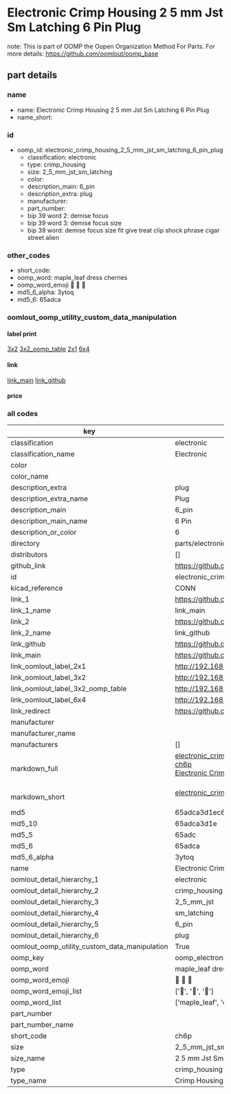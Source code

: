 # Electronic Crimp Housing 2 5 mm Jst Sm Latching 6 Pin Plug  

note: This is part of OOMP the Oopen Organization Method For Parts. For more details: https://github.com/oomlout/oomp_base

##  part details
  







### name
* name: Electronic Crimp Housing 2 5 mm Jst Sm Latching 6 Pin Plug
* name_short: 
### id
* oomp_id: electronic_crimp_housing_2_5_mm_jst_sm_latching_6_pin_plug
  * classification: electronic
  * type: crimp_housing
  * size: 2_5_mm_jst_sm_latching
  * color: 
  * description_main: 6_pin
  * description_extra: plug
  * manufacturer: 
  * part_number: 
  * bip 39 word 2: demise focus
  * bip 39 word 3: demise focus size
  * bip 39 word: demise focus size fit give treat clip shock phrase cigar street alien

### other_codes
* short_code: 
* oomp_word: maple_leaf dress cherries
* oomp_word_emoji :maple_leaf: :dress: :cherries:
* md5_6_alpha: 3ytoq
* md5_6: 65adca






### oomlout_oomp_utility_custom_data_manipulation
#### label print
[3x2](http://192.168.1.245:1112/?label=oomp%203ytoq)
[3x2_oomp_table](http://192.168.1.108:1112/?label=oomp%203ytoq)
[2x1](http://192.168.1.242:1112/?label=oomp%203ytoq)
[6x4](http://192.168.1.55:1112/?label=oomp%203ytoq)    

#### link

[link_main](https://github.com/oomlout/oomlout_oomp_version_1_messy/tree/main/parts/electronic_crimp_housing_2_5_mm_jst_sm_latching_6_pin_plug) [link_github](https://github.com/oomlout/oomlout_oomp_version_1_messy/tree/main/parts/electronic_crimp_housing_2_5_mm_jst_sm_latching_6_pin_plug)                             

#### price







### all codes 
| key | value |  
| --- | --- |  
| classification | electronic |  
| classification_name | Electronic |  
| color |  |  
| color_name |  |  
| description_extra | plug |  
| description_extra_name | Plug |  
| description_main | 6_pin |  
| description_main_name | 6 Pin |  
| description_or_color | 6 |  
| directory | parts/electronic_crimp_housing_2_5_mm_jst_sm_latching_6_pin_plug |  
| distributors | [] |  
| github_link | https://github.com/oomlout/oomlout_oomp_part_src/tree/main/parts/electronic_crimp_housing_2_5_mm_jst_sm_latching_6_pin_plug |  
| id | electronic_crimp_housing_2_5_mm_jst_sm_latching_6_pin_plug |  
| kicad_reference | CONN |  
| link_1 | https://github.com/oomlout/oomlout_oomp_version_1_messy/tree/main/parts/electronic_crimp_housing_2_5_mm_jst_sm_latching_6_pin_plug |  
| link_1_name | link_main |  
| link_2 | https://github.com/oomlout/oomlout_oomp_version_1_messy/tree/main/parts/electronic_crimp_housing_2_5_mm_jst_sm_latching_6_pin_plug |  
| link_2_name | link_github |  
| link_github | https://github.com/oomlout/oomlout_oomp_version_1_messy/tree/main/parts/electronic_crimp_housing_2_5_mm_jst_sm_latching_6_pin_plug |  
| link_main | https://github.com/oomlout/oomlout_oomp_version_1_messy/tree/main/parts/electronic_crimp_housing_2_5_mm_jst_sm_latching_6_pin_plug |  
| link_oomlout_label_2x1 | http://192.168.1.242:1112/?label=oomp%203ytoq |  
| link_oomlout_label_3x2 | http://192.168.1.245:1112/?label=oomp%203ytoq |  
| link_oomlout_label_3x2_oomp_table | http://192.168.1.108:1112/?label=oomp%203ytoq |  
| link_oomlout_label_6x4 | http://192.168.1.55:1112/?label=oomp%203ytoq |  
| link_redirect | https://github.com/oomlout/oomlout_oomp_version_1_messy/tree/main/parts/electronic_crimp_housing_2_5_mm_jst_sm_latching_6_pin_plug |  
| manufacturer |  |  
| manufacturer_name |  |  
| manufacturers | [] |  
| markdown_full | [electronic_crimp_housing_2_5_mm_jst_sm_latching_6_pin_plug](none)<br>[ch6p](none)<br>[Electronic Crimp Housing 2 5 Mm Jst Sm Latching 6 Pin Plug](none)<br><br> |  
| markdown_short | [electronic_crimp_housing_2_5_mm_jst_sm_latching_6_pin_plug](none)<br><br> |  
| md5 | 65adca3d1ec6456b9f31357d93d689d2 |  
| md5_10 | 65adca3d1e |  
| md5_5 | 65adc |  
| md5_6 | 65adca |  
| md5_6_alpha | 3ytoq |  
| name | Electronic Crimp Housing 2 5 mm Jst Sm Latching 6 Pin Plug |  
| oomlout_detail_hierarchy_1 | electronic |  
| oomlout_detail_hierarchy_2 | crimp_housing |  
| oomlout_detail_hierarchy_3 | 2_5_mm_jst |  
| oomlout_detail_hierarchy_4 | sm_latching |  
| oomlout_detail_hierarchy_5 | 6_pin |  
| oomlout_detail_hierarchy_6 | plug |  
| oomlout_oomp_utility_custom_data_manipulation | True |  
| oomp_key | oomp_electronic_crimp_housing_2_5_mm_jst_sm_latching_6_pin_plug |  
| oomp_word | maple_leaf dress cherries |  
| oomp_word_emoji | :maple_leaf: :dress: :cherries: |  
| oomp_word_emoji_list | [':maple_leaf:', ':dress:', ':cherries:'] |  
| oomp_word_list | ['maple_leaf', 'dress', 'cherries'] |  
| part_number |  |  
| part_number_name |  |  
| short_code | ch6p |  
| size | 2_5_mm_jst_sm_latching |  
| size_name | 2 5 mm Jst Sm Latching |  
| type | crimp_housing |  
| type_name | Crimp Housing |  
